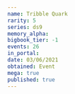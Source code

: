 ```yaml
---
name: Tribble Quark
rarity: 5
series: ds9
memory_alpha:
bigbook_tier: -1
events: 26
in_portal:
date: 03/06/2021
obtained: Event
mega: true
published: true
---
```



